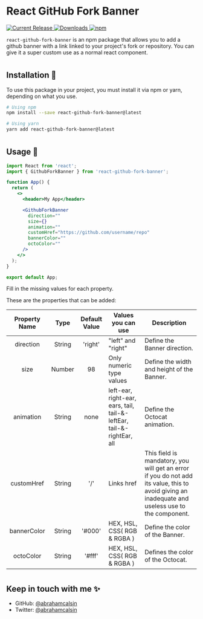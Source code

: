 # React GitHub Fork Banner

<p align="left">
  <a href="https://www.npmjs.com/package/react-github-fork-banner">
    <img src="https://img.shields.io/npm/v/react-github-fork-banner.svg?style=flat-square" alt="Current Release" />
  </a>
  <a href="https://www.npmjs.com/package/react-github-fork-banner">
    <img src="https://badgen.net/npm/dt/react-github-fork-banner?style=flat-square" alt="Downloads" />
  </a>
  <a href="https://github.com/abrahamcalsin/github-fork-banner/blob/main/LICENSE">
    <img alt="npm" src="https://img.shields.io/npm/l/react-github-fork-banner?style=flat-square" alt="License">
  </a>
</p>

<code>react-github-fork-banner</code> is an npm package that allows you to add a github banner with a link linked to your project's fork or repository. You can give it a super custom use as a normal react component.

#

## Installation 🔨

To use this package in your project, you must install it via npm or yarn, depending on what you use.

```bash
# Using npm
npm install --save react-github-fork-banner@latest

# Using yarn
yarn add react-github-fork-banner@latest
```

#

## Usage 🚀

```jsx
import React from 'react';
import { GithubForkBanner } from 'react-github-fork-banner';

function App() {
  return (
    <>
      <header>My App</header>

      <GithubForkBanner
        direction=""
        size={}
        animation=""
        customHref="https://github.com/username/repo"
        bannerColor=""
        octoColor=""
      />
    </>
  );
}

export default App;
```

Fill in the missing values for each property.

These are the properties that can be added:

| Property Name |  Type  | Default Value | Values you can use                                                    | Description                                                                                                                                      |
| :-----------: | :----: | :-----------: | --------------------------------------------------------------------- | ------------------------------------------------------------------------------------------------------------------------------------------------ |
|   direction   | String |    'right'    | "left" and "right"                                                    | Define the Banner direction.                                                                                                                     |
|     size      | Number |      98       | Only numeric type values                                              | Define the width and height of the Banner.                                                                                                       |
|   animation   | String |     none      | left-ear, right-ear, ears, tail, tail-&-leftEar, tail-&-rightEar, all | Define the Octocat animation.                                                                                                                    |
|  customHref   | String |      '/'      | Links href                                                            | This field is mandatory, you will get an error if you do not add its value, this to avoid giving an inadequate and useless use to the component. |
|  bannerColor  | String |    '#000'     | HEX, HSL, CSS( RGB & RGBA )                                           | Define the color of the Banner.                                                                                                                  |
|   octoColor   | String |    '#fff'     | HEX, HSL, CSS( RGB & RGBA )                                           | Defines the color of the Octocat.                                                                                                                |

#

## Keep in touch with me ✨

- GitHub: [@abrahamcalsin](https://github.com/abrahamcalsin)
- Twitter: [@abrahamcalsin](https://twitter.com/abraham_calsin)
